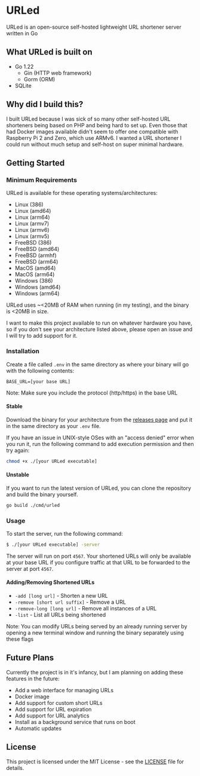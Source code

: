 # URLed

URLed is an open-source self-hosted lightweight URL shortener server written in Go

## What URLed is built on

- Go 1.22
    - Gin (HTTP web framework)
    - Gorm (ORM)
- SQLite

## Why did I build this?

I built URLed because I was sick of so many other self-hosted URL shorteners being based on PHP and being hard to set
up. Even those that had Docker images available didn't seem to offer one compatible with Raspberry Pi 2 and Zero, which use ARMv6. I wanted a URL shortener 
I could run without much setup and self-host on super minimal hardware.

## Getting Started

### Minimum Requirements

URLed is available for these operating systems/architectures:

- Linux (386)
- Linux (amd64)
- Linux (arm64)
- Linux (armv7)
- Linux (armv6)
- Linux (armv5)
- FreeBSD (386)
- FreeBSD (amd64)
- FreeBSD (armhf)
- FreeBSD (arm64)
- MacOS (amd64)
- MacOS (arm64)
- Windows (386)
- Windows (amd64)
- Windows (arm64)

URLed uses ~<20MB of RAM when running (in my testing), and the binary is <20MB in size.

I want to make this project available to run on whatever hardware you have, so if you don't see your architecture
listed above, please open an issue and I will try to add support for it.

### Installation

Create a file called `.env` in the same directory as where your binary will go with the following contents:

```BASE_URL=[your base URL]```

Note: Make sure you include the protocol (http/https) in the base URL

#### Stable

Download the binary for your architecture from the [releases page](https://github.com/masoncfrancis/urled/releases)
and put it in the same directory as your `.env` file.

If you have an issue in UNIX-style OSes with an "access denied" error when you run it, run the following command to add execution permission
and then try again:

```bash
chmod +x ./[your URLed executable]
```

#### Unstable

If you want to run the latest version of URLed, you can clone the repository and build the binary yourself.

```bash
go build ./cmd/urled
```

### Usage

To start the server, run the following command:

```bash
$ ./[your URLed executable] -server
```

The server will run on port `4567`. Your shortened URLs will only be available at your base URL if
you configure traffic at that URL to be forwarded to the server at port `4567`.

#### Adding/Removing Shortened URLs

- `-add [long url]` - Shorten a new URL
- `-remove [short url suffix]` - Remove a URL
- `-remove-long [long url]` - Remove all instances of a URL
- `-list` - List all URLs being shortened

Note: You can modify URLs being served by an already running server by opening a new terminal window and running
the binary separately using these flags

## Future Plans

Currently the project is in it's infancy, but I am planning on adding these features in the future:

- Add a web interface for managing URLs
- Docker image
- Add support for custom short URLs
- Add support for URL expiration
- Add support for URL analytics
- Install as a background service that runs on boot
- Automatic updates

## License

This project is licensed under the MIT License - see the [LICENSE](LICENSE) file for details.
